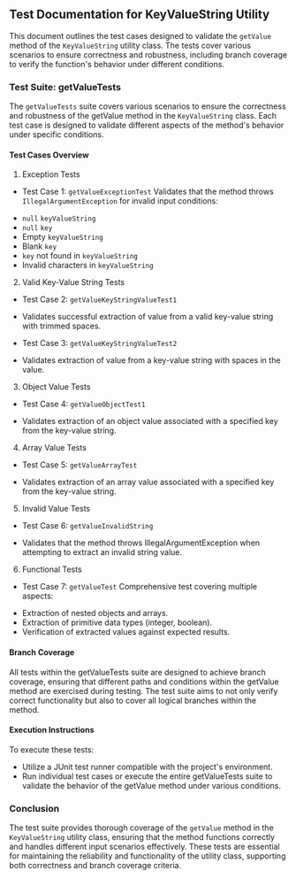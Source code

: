
## Test Documentation for KeyValueString Utility
This document outlines the test cases designed to validate the `getValue` method of the `KeyValueString` utility class. The tests cover various scenarios to ensure correctness and robustness, including branch coverage to verify the function's behavior under different conditions.
### Test Suite: getValueTests
The `getValueTests` suite covers various scenarios to ensure the correctness and robustness of the getValue method in the `KeyValueString` class. Each test case is designed to validate different aspects of the method's behavior under specific conditions.

#### Test Cases Overview
1. Exception Tests
* Test Case 1: `getValueExceptionTest` 
Validates that the method throws `IllegalArgumentException` for invalid input conditions:
- `null` `keyValueString`
- `null` `key`
- Empty `keyValueString`
- Blank `key`
- `key` not found in `keyValueString`
- Invalid characters in `keyValueString`

2. Valid Key-Value String Tests
* Test Case 2: `getValueKeyStringValueTest1`
- Validates successful extraction of value from a valid key-value string with trimmed spaces.
* Test Case 3: `getValueKeyStringValueTest2`
- Validates extraction of value from a key-value string with spaces in the value.

3. Object Value Tests
* Test Case 4: `getValueObjectTest1`
- Validates extraction of an object value associated with a specified key from the key-value string.

4. Array Value Tests
* Test Case 5: `getValueArrayTest`
- Validates extraction of an array value associated with a specified key from the key-value string.

5. Invalid Value Tests
* Test Case 6: `getValueInvalidString`
- Validates that the method throws IllegalArgumentException when attempting to extract an invalid string value.

6. Functional Tests
* Test Case 7: `getValueTest`
Comprehensive test covering multiple aspects:
- Extraction of nested objects and arrays.
- Extraction of primitive data types (integer, boolean).
- Verification of extracted values against expected results.


#### Branch Coverage
All tests within the getValueTests suite are designed to achieve branch coverage, ensuring that different paths and conditions within the getValue method are exercised during testing. The test suite aims to not only verify correct functionality but also to cover all logical branches within the method.

#### Execution Instructions
To execute these tests:
* Utilize a JUnit test runner compatible with the project's environment.
* Run individual test cases or execute the entire getValueTests suite to validate the behavior of the getValue method under various conditions.


### Conclusion
The test suite provides thorough coverage of the `getValue` method in the `KeyValueString` utility class, ensuring that the method functions correctly and handles different input scenarios effectively. These tests are essential for maintaining the reliability and functionality of the utility class, supporting both correctness and branch coverage criteria.